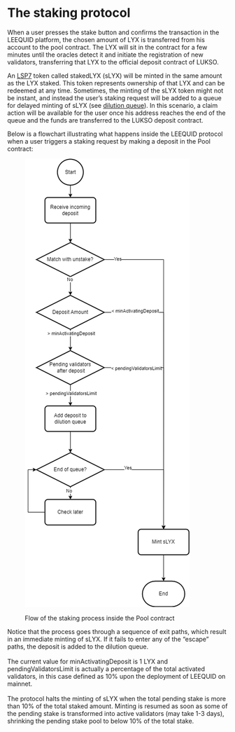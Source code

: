 # The staking protocol

When a user presses the stake button and confirms the transaction in the LEEQUID platform, the chosen amount of LYX is transferred from his account to the pool contract. The LYX will sit in the contract for a few minutes until the oracles detect it and initiate the registration of new validators, transferring that LYX to the official deposit contract of LUKSO.

An [LSP7](https://docs.lukso.tech/standards/nft-2.0/LSP7-Digital-Asset/) token called stakedLYX (sLYX) will be minted in the same amount as the LYX staked. This token represents ownership of that LYX and can be redeemed at any time. Sometimes, the minting of the sLYX token might not be instant, and instead the user’s staking request will be added to a queue for delayed minting of sLYX (see [dilution queue](https://www.notion.so/beb6b3f841a245d385412cc0a5853cc4?pvs=21)). In this scenario, a claim action will be available for the user once his address reaches the end of the queue and the funds are transferred to the LUKSO deposit contract.

Below is a flowchart illustrating what happens inside the LEEQUID protocol when a user triggers a staking request by making a deposit in the Pool contract:

<figure><img src="../../.gitbook/assets/StakingFlow_titleless.png" alt=""><figcaption><p>Flow of the staking process inside the Pool contract</p></figcaption></figure>

Notice that the process goes through a sequence of exit paths, which result in an immediate minting of sLYX. If it fails to enter any of the “escape” paths, the deposit is added to the dilution queue. \
\
The current value for minActivatingDeposit is 1 LYX and pendingValidatorsLimit is actually a percentage of the total activated validators, in this case defined as 10% upon the deployment of LEEQUID on mainnet. \
\
The protocol halts the minting of sLYX when the total pending stake is more than 10% of the total staked amount. Minting is resumed as soon as some of the pending stake is transformed into active validators (may take 1-3 days), shrinking the pending stake pool to below 10% of the total stake.
